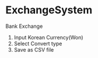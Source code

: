 # ExchangeSystem
Bank Exchange
1) Input Korean Currency(Won)
2) Select Convert type
3) Save as CSV file
